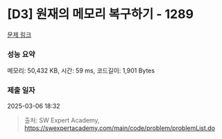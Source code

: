 # [D3] 원재의 메모리 복구하기 - 1289 

[문제 링크](https://swexpertacademy.com/main/code/problem/problemDetail.do?contestProbId=AV19AcoKI9sCFAZN) 

### 성능 요약

메모리: 50,432 KB, 시간: 59 ms, 코드길이: 1,901 Bytes

### 제출 일자

2025-03-06 18:32



> 출처: SW Expert Academy, https://swexpertacademy.com/main/code/problem/problemList.do